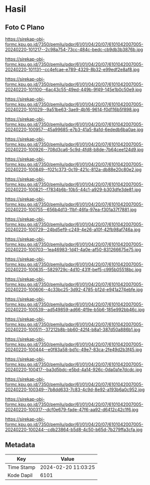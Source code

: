 # Hasil

## Foto C Plano

https://sirekap-obj-formc.kpu.go.id/7350/pemilu/pdpr/61/01/04/20/07/6101042007005-20240220-101217--2c98a754-73cc-484c-bedc-cb9db3b3876b.jpg

https://sirekap-obj-formc.kpu.go.id/7350/pemilu/pdpr/61/01/04/20/07/6101042007005-20240220-101131--cc4efcae-e789-4329-8b32-e99edf2e8af8.jpg

https://sirekap-obj-formc.kpu.go.id/7350/pemilu/pdpr/61/01/04/20/07/6101042007005-20240220-101100--6ac43c55-49ed-449b-9f49-145e1b0c50e9.jpg

https://sirekap-obj-formc.kpu.go.id/7350/pemilu/pdpr/61/01/04/20/07/6101042007005-20240220-101029--9a51be63-3ae9-4b16-9614-f0d116b5f898.jpg

https://sirekap-obj-formc.kpu.go.id/7350/pemilu/pdpr/61/01/04/20/07/6101042007005-20240220-100957--45a99685-e7b3-41a5-8a1d-6ededb6ba0ae.jpg

https://sirekap-obj-formc.kpu.go.id/7350/pemilu/pdpr/61/01/04/20/07/6101042007005-20240220-100926--708d3ca6-5c9d-4fd8-b8de-7b64cee124d9.jpg

https://sirekap-obj-formc.kpu.go.id/7350/pemilu/pdpr/61/01/04/20/07/6101042007005-20240220-100849--f021c373-0c19-421c-812a-db88e20c80e2.jpg

https://sirekap-obj-formc.kpu.go.id/7350/pemilu/pdpr/61/01/04/20/07/6101042007005-20240220-100821--f7834b6b-10b5-44c1-a929-b303dfe3de81.jpg

https://sirekap-obj-formc.kpu.go.id/7350/pemilu/pdpr/61/01/04/20/07/6101042007005-20240220-100755--656b4d13-11bf-46fa-97ea-f301a37f7881.jpg

https://sirekap-obj-formc.kpu.go.id/7350/pemilu/pdpr/61/01/04/20/07/6101042007005-20240220-100729--24bd5ef9-c249-4e26-a10f-42fb98af746a.jpg

https://sirekap-obj-formc.kpu.go.id/7350/pemilu/pdpr/61/01/04/20/07/6101042007005-20240220-100703--1ea46983-1d41-4a0e-af50-831266675e75.jpg

https://sirekap-obj-formc.kpu.go.id/7350/pemilu/pdpr/61/01/04/20/07/6101042007005-20240220-100635--5829729c-4d10-431f-bef5-c995b05518bc.jpg

https://sirekap-obj-formc.kpu.go.id/7350/pemilu/pdpr/61/01/04/20/07/6101042007005-20240220-100606--4c33bc25-3d92-4785-b12d-e941a274ebfe.jpg

https://sirekap-obj-formc.kpu.go.id/7350/pemilu/pdpr/61/01/04/20/07/6101042007005-20240220-100539--ad549859-ad66-4f9e-b5b6-185e992bb46c.jpg

https://sirekap-obj-formc.kpu.go.id/7350/pemilu/pdpr/61/01/04/20/07/6101042007005-20240220-100511--37212b8b-bb60-42f4-b8a1-387d50a886b1.jpg

https://sirekap-obj-formc.kpu.go.id/7350/pemilu/pdpr/61/01/04/20/07/6101042007005-20240220-100444--e0f83a58-bd1c-49e7-83ca-2fe49d2b3f45.jpg

https://sirekap-obj-formc.kpu.go.id/7350/pemilu/pdpr/61/01/04/20/07/6101042007005-20240220-100417--ba3d5bdc-e5bd-4a14-926c-0da0a1e7dcdc.jpg

https://sirekap-obj-formc.kpu.go.id/7350/pemilu/pdpr/61/01/04/20/07/6101042007005-20240220-100349--7b8dd633-7c83-4c9d-8e92-a193b6a0c952.jpg

https://sirekap-obj-formc.kpu.go.id/7350/pemilu/pdpr/61/01/04/20/07/6101042007005-20240220-100317--dcf0e679-fade-47f6-aa92-d6412c42c1f6.jpg

https://sirekap-obj-formc.kpu.go.id/7350/pemilu/pdpr/61/01/04/20/07/6101042007005-20240220-100244--cdb23864-b5d8-4c50-b65d-7b279ffa3cfa.jpg


## Metadata

| Key        | Value               |
| ---------- | ------------------- |
| Time Stamp | 2024-02-20 11:03:25 |
| Kode Dapil | 6101                |



